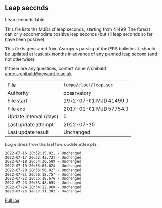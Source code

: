 
## Leap seconds

Leap seconds table

This file lists the MJDs of leap seconds, starting from 41499.
The format can only accommodate positive leap seconds (but all
leap seconds so far have been positive).

This file is generated from Astropy's parsing of the IERS
bulletins. It should be updated at least six months in advance
of any planned leap second (and not otherwise).

If there are any questions, contact Anne Archibald
<anne.archibald@newcastle.ac.uk>.

|     |     |
|:--- |:--- |
| File | `tempo/clock/leap.sec` |
| Authority | observatory |
| File start | 1972-07-01 MJD 41499.0 |
| File end | 2017-01-01 MJD 57754.0 |
| Update interval (days) | 0 |
| Last update attempt | 2022-07-25 |
| Last update result | Unchanged |

Log entries from the last few update attempts:
```
2022-07-16 20:32:15.021 - Unchanged
2022-07-17 20:32:43.723 - Unchanged
2022-07-18 20:34:30.508 - Unchanged
2022-07-19 20:35:03.028 - Unchanged
2022-07-20 20:36:50.027 - Unchanged
2022-07-21 20:36:18.757 - Unchanged
2022-07-22 20:35:18.676 - Unchanged
2022-07-23 20:33:48.655 - Unchanged
2022-07-24 20:34:22.968 - Unchanged
2022-07-25 20:33:31.292 - Unchanged
```
[Full log](https://raw.githubusercontent.com/ipta/pulsar-clock-corrections/main/log/tempo/clock/leap.sec.log)
